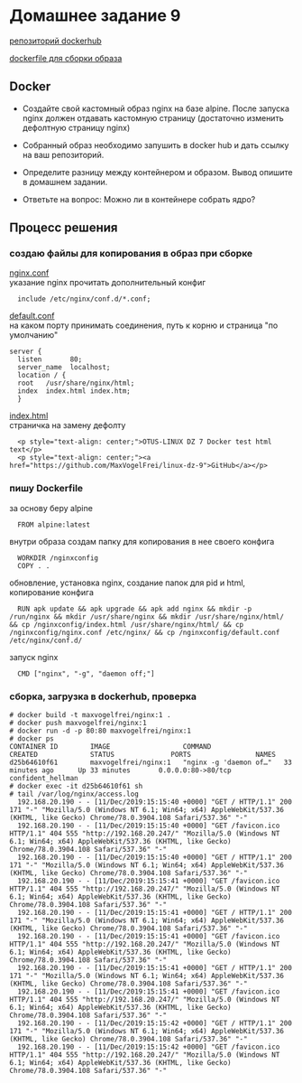 # Домашнее задание 9

[репозиторий dockerhub](https://hub.docker.com/r/maxvogelfrei/nginx)

[dockerfile для сборки образа](Dockerfile)

## Docker

* Создайте свой кастомный образ nginx на базе alpine. После запуска nginx должен отдавать кастомную страницу (достаточно изменить дефолтную страницу nginx)

* Собранный образ необходимо запушить в docker hub и дать ссылку на ваш репозиторий.

* Определите разницу между контейнером и образом. Вывод опишите в домашнем задании.

* Ответьте на вопрос: Можно ли в контейнере собрать ядро?

## Процесс решения

### создаю файлы для копирования в образ при сборке

[nginx.conf](nginx.conf)  
указание nginx прочитать дополнительный конфиг

      include /etc/nginx/conf.d/*.conf;


[default.conf](default.conf)  
на каком порту принимать соединения, путь к корню и страница "по умолчанию"

    server {
      listen       80;
      server_name  localhost;
      location / {
      root   /usr/share/nginx/html;
      index  index.html index.htm;
      }


[index.html](index.html)  
страничка на замену дефолту

      <p style="text-align: center;">OTUS-LINUX DZ 7 Docker test html text</p>
      <p style="text-align: center;"><a href="https://github.com/MaxVogelFrei/linux-dz-9">GitHub</a></p>
      
### пишу Dockerfile  
за основу беру alpine  

      FROM alpine:latest
внутри образа создам папку для копирования в нее своего конфига  

      WORKDIR /nginxconfig
      COPY . .
обновление, установка nginx, создание папок для pid и html, копирование конфига  

      RUN apk update && apk upgrade && apk add nginx && mkdir -p /run/nginx && mkdir /usr/share/nginx && mkdir /usr/share/nginx/html/ && cp /nginxconfig/index.html /usr/share/nginx/html/ && cp /nginxconfig/nginx.conf /etc/nginx/ && cp /nginxconfig/default.conf /etc/nginx/conf.d/
запуск nginx  

      CMD ["nginx", "-g", "daemon off;"]

### сборка, загрузка в dockerhub, проверка

    # docker build -t maxvogelfrei/nginx:1 .
    # docker push maxvogelfrei/nginx:1
    # docker run -d -p 80:80 maxvogelfrei/nginx:1
    # docker ps
    CONTAINER ID        IMAGE                  COMMAND                  CREATED             STATUS              PORTS                NAMES
    d25b64610f61        maxvogelfrei/nginx:1   "nginx -g 'daemon of…"   33 minutes ago      Up 33 minutes       0.0.0.0:80->80/tcp   confident_hellman
    # docker exec -it d25b64610f61 sh
    # tail /var/log/nginx/access.log
      192.168.20.190 - - [11/Dec/2019:15:15:40 +0000] "GET / HTTP/1.1" 200 171 "-" "Mozilla/5.0 (Windows NT 6.1; Win64; x64) AppleWebKit/537.36 (KHTML, like Gecko) Chrome/78.0.3904.108 Safari/537.36" "-"
      192.168.20.190 - - [11/Dec/2019:15:15:40 +0000] "GET /favicon.ico HTTP/1.1" 404 555 "http://192.168.20.247/" "Mozilla/5.0 (Windows NT 6.1; Win64; x64) AppleWebKit/537.36 (KHTML, like Gecko) Chrome/78.0.3904.108 Safari/537.36" "-"
      192.168.20.190 - - [11/Dec/2019:15:15:40 +0000] "GET / HTTP/1.1" 200 171 "-" "Mozilla/5.0 (Windows NT 6.1; Win64; x64) AppleWebKit/537.36 (KHTML, like Gecko) Chrome/78.0.3904.108 Safari/537.36" "-"
      192.168.20.190 - - [11/Dec/2019:15:15:41 +0000] "GET /favicon.ico HTTP/1.1" 404 555 "http://192.168.20.247/" "Mozilla/5.0 (Windows NT 6.1; Win64; x64) AppleWebKit/537.36 (KHTML, like Gecko) Chrome/78.0.3904.108 Safari/537.36" "-"
      192.168.20.190 - - [11/Dec/2019:15:15:41 +0000] "GET / HTTP/1.1" 200 171 "-" "Mozilla/5.0 (Windows NT 6.1; Win64; x64) AppleWebKit/537.36 (KHTML, like Gecko) Chrome/78.0.3904.108 Safari/537.36" "-"
      192.168.20.190 - - [11/Dec/2019:15:15:41 +0000] "GET /favicon.ico HTTP/1.1" 404 555 "http://192.168.20.247/" "Mozilla/5.0 (Windows NT 6.1; Win64; x64) AppleWebKit/537.36 (KHTML, like Gecko) Chrome/78.0.3904.108 Safari/537.36" "-"
      192.168.20.190 - - [11/Dec/2019:15:15:41 +0000] "GET / HTTP/1.1" 200 171 "-" "Mozilla/5.0 (Windows NT 6.1; Win64; x64) AppleWebKit/537.36 (KHTML, like Gecko) Chrome/78.0.3904.108 Safari/537.36" "-"
      192.168.20.190 - - [11/Dec/2019:15:15:41 +0000] "GET /favicon.ico HTTP/1.1" 404 555 "http://192.168.20.247/" "Mozilla/5.0 (Windows NT 6.1; Win64; x64) AppleWebKit/537.36 (KHTML, like Gecko) Chrome/78.0.3904.108 Safari/537.36" "-"
      192.168.20.190 - - [11/Dec/2019:15:15:42 +0000] "GET / HTTP/1.1" 200 171 "-" "Mozilla/5.0 (Windows NT 6.1; Win64; x64) AppleWebKit/537.36 (KHTML, like Gecko) Chrome/78.0.3904.108 Safari/537.36" "-"
      192.168.20.190 - - [11/Dec/2019:15:15:42 +0000] "GET /favicon.ico HTTP/1.1" 404 555 "http://192.168.20.247/" "Mozilla/5.0 (Windows NT 6.1; Win64; x64) AppleWebKit/537.36 (KHTML, like Gecko) Chrome/78.0.3904.108 Safari/537.36" "-"

